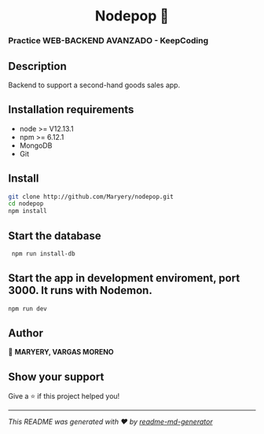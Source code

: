 <h1 align="center"> Nodepop 👋</h1>

### Practice WEB-BACKEND AVANZADO - KeepCoding

## Description

<p>Backend to support a second-hand goods sales app.</p>

## Installation requirements

* node >= V12.13.1
* npm >= 6.12.1
* MongoDB
* Git


## Install

```sh
git clone http://github.com/Maryery/nodepop.git
cd nodepop
npm install
```

## Start the database

```sh
 npm run install-db
```

## Start the app in development enviroment, port 3000. It runs with Nodemon.

```sh
npm run dev
```

## Author


👤 **MARYERY, VARGAS MORENO**


## Show your support

Give a ⭐️ if this project helped you!

***
_This README was generated with ❤️ by [readme-md-generator](https://github.com/kefranabg/readme-md-generator)_